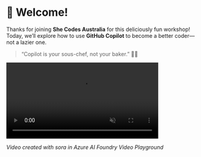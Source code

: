 # 🧁 Welcome!

Thanks for joining **She Codes Australia** for this deliciously fun workshop!  
Today, we’ll explore how to use **GitHub Copilot** to become a better coder—not a lazier one.

> “Copilot is your sous-chef, not your baker.” 👩‍🍳

<video width="400" controls autoplay loop muted playsinline>
  <source src="assets/20250708-114601-sora.mp4" type="video/mp4">
  Your browser does not support the video tag.
</video>

*Video created with sora in Azure AI Foundry Video Playground*


